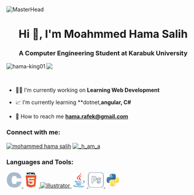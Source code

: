 
![MasterHead](https://i.pinimg.com/originals/41/fe/5d/41fe5dbe30a570621741bb93163dcf7d.gif)
<h1 align="center">Hi 👋, I'm Moahmmed Hama Salih</h1>
<h3 align="center">A Computer Engineering Student at Karabuk University</h3>
<img align="right" alt"coding" width="400"src="https://i.pinimg.com/originals/10/27/f8/1027f80aeabcbb74a2e698be71829e9e.gif">

<p align="left"> <img src="https://komarev.com/ghpvc/?username=hama-king01&label=Profile%20views&color=0e75b6&style=flat" alt="hama-king01" /> </p>

<p align="left"> <a href="https://twitter.com/" target="blank"><img src="https://img.shields.io/twitter/follow/?logo=twitter&style=for-the-badge" alt="" /></a> </p>


- 👨‍💻 I’m currently working on **Learning Web Development**

- 📈 I’m currently learning **dotnet,**angular, C#**

- 📨 How to reach me **hama.rafek@gmail.com**

<h3 align="left">Connect with me:</h3>
<p align="left">
<a href="https://linkedin.com/in/mohammed hama salih" target="blank"><img align="center" src="https://raw.githubusercontent.com/rahuldkjain/github-profile-readme-generator/master/src/images/icons/Social/linked-in-alt.svg" alt="mohammed hama salih" height="30" width="40" /></a>
<a href="https://www.instagram.com/daichi_0h/" target="blank"><img align="center" src="https://raw.githubusercontent.com/rahuldkjain/github-profile-readme-generator/master/src/images/icons/Social/instagram.svg" alt="_h_am_a" height="30" width="40" /></a>
</p>

<h3 align="left">Languages and Tools:</h3>
<p align="left"> <a href="https://www.cprogramming.com/" target="_blank" rel="noreferrer"> <img src="https://raw.githubusercontent.com/devicons/devicon/master/icons/c/c-original.svg" alt="c" width="40" height="40"/> </a> <a href="https://www.w3.org/html/" target="_blank" rel="noreferrer"> <img src="https://raw.githubusercontent.com/devicons/devicon/master/icons/html5/html5-original-wordmark.svg" alt="html5" width="40" height="40"/> </a> <a href="https://www.adobe.com/in/products/illustrator.html" target="_blank" rel="noreferrer"> <img src="https://www.vectorlogo.zone/logos/adobe_illustrator/adobe_illustrator-icon.svg" alt="illustrator" width="40" height="40"/> </a> <a href="https://www.java.com" target="_blank" rel="noreferrer"> <img src="https://raw.githubusercontent.com/devicons/devicon/master/icons/java/java-original.svg" alt="java" width="40" height="40"/> </a> <a href="https://www.photoshop.com/en" target="_blank" rel="noreferrer"> <img src="https://raw.githubusercontent.com/devicons/devicon/master/icons/photoshop/photoshop-line.svg" alt="photoshop" width="40" height="40"/> </a> <a href="https://www.python.org" target="_blank" rel="noreferrer"> <img src="https://raw.githubusercontent.com/devicons/devicon/master/icons/python/python-original.svg" alt="python" width="40" height="40"/> </a> </p>






